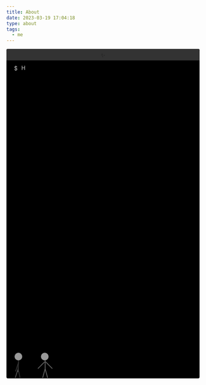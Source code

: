 ```yaml
---
title: About
date: 2023-03-19 17:04:18
type: about
tags: 
  - me
---
```


<div class="content">
    <section class="about-content">
        <div class="tip">$</div>
        <div class="info">Hi! It's me, a web developer.</div>
    </section>
    <section class="person">
        <div class="header"></div>
        <div class="arm left"></div>
        <div class="body"></div>
        <div class="arm right"></div>
        <div class="leg left"></div>
        <div class="leg right"></div>
    </section>
    <section class="person person2">
        <div class="header"></div>
        <div class="arm left left2"></div>
        <div class="body bordy2"></div>
        <div class="arm right right2"></div>
        <div class="leg left left2"></div>
        <div class="leg right right2"></div>
    </section>
</div>
<style>
    .post-html {
        padding: 0;
    }
    .content {
        background-color: #000;
        height: 20vh;
        min-height: 200px;
        border-radius: 4px;
        padding: 40px 20px 20px 20px;
        position: relative;
    }
    .content::before {
        height: 1px;
        content: "";
        position: absolute;
        right: 0;
        top: 0;
        height: 30px;
        background: #333;
        width: 100%;
        border-radius: 4px 4px 0 0;
    }
    .content::after {
        height: 1px;
        content: "✨";
        position: absolute;
        right: 0;
        text-align: center;
        line-height: 33px;
        top: 0;
        width: 100%;
    }
    .about-content {
        color: #ccc;
        display: inline-flex;
        align-items: center;
        gap: 10px;
    }
    .info {
        width: 0;
        height: 20px;
        line-height: 20px;
        white-space: nowrap;
        overflow: hidden;
        animation: typing 1s steps(20, end) forwards;
        border-right: 1px solid transparent;
    }
    .person {
        position: absolute;
        height: 67px;
        left: 90px;
        bottom: 0;
        animation: 1s ease-in-out 0s infinite alternate jumpTop;
    }
    .person2 {
        transform: rotate(3deg);
        left: 20px;
        animation: none;
    }
    .header {
        width: 20px;
        height: 20px;
        background-color: #999;
        border-radius: 50%;
    }
    .arm, .leg, .body {
        width: 2px;
        height: 25px;
        background-color: #666;
    }
    .left {
        position: absolute;
        transform: rotate(45deg);
    }
    .left2 {
        transform: rotate(0);
        background-color: #555;
    }
    .right {
        left: 20px;
        position: absolute;
        transform: rotate(-45deg);
    }
    .right2 {
        transform: rotate(-15deg);
        background-color: #333;
    }
    .body {
        position: absolute;
        left: 10px;
    }
    .bordy2 {
        background-color: #333;
    }
    .arm.left2 {
        transform-origin: top right;
        left: 10px;
        top: 25px;
        animation: 1s ease-in-out 1s infinite alternate toRightArm;
    }
    .arm.right2 {
        transform-origin: top right;
        left: 10px;
        top: 25px;
        animation: 1s ease-in-out 0s infinite alternate toLeftArm;
    }
    .leg.left {
        top: 42px;
        left: 10px;
        transform-origin: top right;
        transform: rotate(15deg);
        animation: 1s ease-in-out 0s infinite alternate jump;
    }
    .leg.left2 {
        animation: 1s ease-in-out 0s infinite alternate toRight;
    }
    .leg.right {
        top: 42px;
        left: 10px;
        transform-origin: top left;
        transform: rotate(-15deg);
        animation: 1s ease-in-out 0s infinite alternate jumpRight;
    }
    .leg.right2 {
        animation: 1s ease-in-out 0s infinite alternate toLeft;
    }
    @keyframes typing {
        from { width: 0; }
        to { width: 100% }
    }
    @keyframes jump {
        from {
            transform: rotate(15deg);
        }
        to {
            transform: rotate(45deg);
        }
    }
    @keyframes jumpRight {
        from {
            transform: rotate(-15deg);
        }
        to {
            transform: rotate(-45deg);
        }
    }
    @keyframes jumpTop {
        from {
            bottom: 0;
        }
        to {
            bottom: 20px;
        }
    }
    @media only screen and (max-width: 720px) {
        .content {
            height: 30vh;
        }
    }
    @keyframes toRight {
        from {
            transform: rotate(15deg);
        }
        to {
            transform: rotate(-15deg);
        }
    }
    @keyframes toLeft {
        from {
            transform: rotate(-15deg);
        }
        to {
            transform: rotate(15deg);
        }
    }
    @keyframes toRightArm {
        from {
            transform: rotate(15deg);
        }
        to {
            transform: rotate(-35deg);
        }
    }
    @keyframes toLeftArm {
        from {
            transform: rotate(15deg);
        }
        to {
            transform: rotate(-35deg);
        }
    }
</style>

